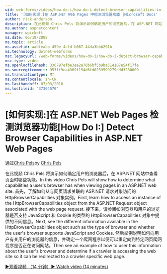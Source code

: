 ```yaml
---
uid: web-forms/videos/how-do-i/how-do-i-detect-browser-capabilities-in-aspnet-web-pages
title: '[如何实现:]在 ASP.NET Web Pages 中检测浏览器功能 |Microsoft Docs'
author: rick-anderson
description: 在此视频 Chris Pels 将演示如何确定用户的浏览器后，在 ASP.NET 网站中查看页面时哪些功能。 首先，了解如何 acc....
ms.author: aspnetcontent
manager: wpickett
ms.date: 06/19/2008
ms.topic: article
ms.assetid: aabfeabb-459e-4cfd-b067-44da3bbb291b
ms.technology: dotnet-webforms
msc.legacyurl: /web-forms/videos/how-do-i/how-do-i-detect-browser-capabilities-in-aspnet-web-pages
msc.type: video
ms.openlocfilehash: 336797efbe3ea2a78b6bf5b9ba514107e54f17fe
ms.sourcegitcommit: 953ff9ea4369f154d6fd0239599279ddd3280009
ms.translationtype: MT
ms.contentlocale: zh-CN
ms.lasthandoff: 07/03/2018
ms.locfileid: "37364570"
---
```

<a name="how-do-i-detect-browser-capabilities-in-aspnet-web-pages"></a><span data-ttu-id="1fb6c-104">[如何实现:]在 ASP.NET Web Pages 检测浏览器功能</span><span class="sxs-lookup"><span data-stu-id="1fb6c-104">[How Do I:] Detect Browser Capabilities in ASP.NET Web Pages</span></span>
====================
<span data-ttu-id="1fb6c-105">通过[Chris Pels](https://twitter.com/chrispels)</span><span class="sxs-lookup"><span data-stu-id="1fb6c-105">by [Chris Pels](https://twitter.com/chrispels)</span></span>

<span data-ttu-id="1fb6c-106">在此视频 Chris Pels 将演示如何确定用户的浏览器后，在 ASP.NET 网站中查看页面时哪些功能。</span><span class="sxs-lookup"><span data-stu-id="1fb6c-106">In this video Chris Pels will show how to determine what capabilities a user's browser has when viewing pages in an ASP.NET web site.</span></span> <span data-ttu-id="1fb6c-107">首先，了解如何从与网页请求关联的 ASP.NET 请求对象访问的 HttpBrowserCapabilities 对象实例。</span><span class="sxs-lookup"><span data-stu-id="1fb6c-107">First, learn how to access an instance of the HttpBrowserCapabilities object from the ASP.NET Request object associated with the web page request.</span></span> <span data-ttu-id="1fb6c-108">接下来，请参阅如浏览器和用户的浏览器是否支持 JavaScript 和 Cookie 的类型的 HttpBrowserCapabilities 对象中提供的不同信息。</span><span class="sxs-lookup"><span data-stu-id="1fb6c-108">Next, see the different information available in the HttpBrowserCapabilities object such as the type of browser and whether the user's browser supports JavaScript and Cookies.</span></span> <span data-ttu-id="1fb6c-109">然后举例说明如何向用户有关用户的浏览器的信息，并确定一个爬网程序以便可以重定向到特定网页爬网程序是否正在访问网站。</span><span class="sxs-lookup"><span data-stu-id="1fb6c-109">Then see an example of how to user this information about the user's browser and determine if a crawler is accessing the web site so it can be redirected to a crawler specific web page.</span></span>

[<span data-ttu-id="1fb6c-110">&#9654;观看视频 （14 分钟）</span><span class="sxs-lookup"><span data-stu-id="1fb6c-110">&#9654; Watch video (14 minutes)</span></span>](https://channel9.msdn.com/Blogs/ASP-NET-Site-Videos/how-do-i-detect-browser-capabilities-in-aspnet-web-pages)
